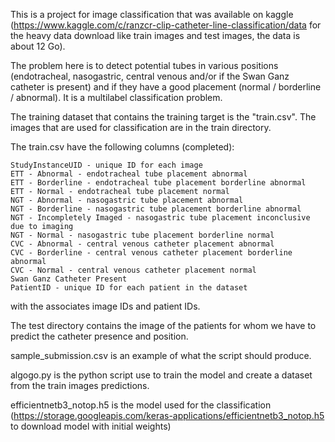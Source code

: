 This is a project for image classification that was available on kaggle (https://www.kaggle.com/c/ranzcr-clip-catheter-line-classification/data for the heavy data download like train images and test images, the data is about 12 Go).

The problem here is to detect potential tubes in various positions (endotracheal, nasogastric, central venous and/or if the Swan Ganz catheter is present) and if they have a good placement (normal / borderline / abnormal). It is a multilabel classification problem.

The training dataset that contains the training target is the "train.csv". The images that are used for classification are in the train directory.

The train.csv have the following columns (completed): 

	StudyInstanceUID - unique ID for each image
	ETT - Abnormal - endotracheal tube placement abnormal
	ETT - Borderline - endotracheal tube placement borderline abnormal
	ETT - Normal - endotracheal tube placement normal
	NGT - Abnormal - nasogastric tube placement abnormal
	NGT - Borderline - nasogastric tube placement borderline abnormal
	NGT - Incompletely Imaged - nasogastric tube placement inconclusive due to imaging
	NGT - Normal - nasogastric tube placement borderline normal
	CVC - Abnormal - central venous catheter placement abnormal
	CVC - Borderline - central venous catheter placement borderline abnormal
	CVC - Normal - central venous catheter placement normal
	Swan Ganz Catheter Present
	PatientID - unique ID for each patient in the dataset

with the associates image IDs and patient IDs.


The test directory contains the image of the patients for whom we have to predict the catheter presence and position.


sample_submission.csv is an example of what the script should produce.


algogo.py is the python script use to train the model and create a dataset from the train images predictions.


efficientnetb3_notop.h5 is the model used for the classification (https://storage.googleapis.com/keras-applications/efficientnetb3_notop.h5 to download model with initial weights)
